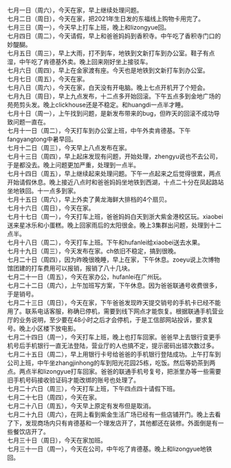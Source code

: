 七月一日（周六），今天在家，早上继续处理问题。</br> 
七月二日（周日），今天在家，把2021年生日发的东福线上购物卡用完了。</br> 
七月三日（周一），今天早上打车上班，晚上和lizongyue回。</br> 
七月四日（周二），今天请假，早上和爸爸妈妈到香积寺。中午吃了香积寺门口的妙醍醐。</br> 
七月五日（周三），早上大雨，打不到车，地铁到文新打车到办公室。鞋子有点湿，中午吃了肯德基外卖。晚上回来刚好坐上接驳车。</br> 
七月六日（周四），早上在金家渡有座。今天也是地铁到文新打车到办公室。</br> 
七月七日（周五），今天在家。</br> 
七月八日（周六），今天在家，白天没有开电脑。晚上七点开机开了个短会。</br> 
七月九日（周日），早上九点发布，十二点多开始回滚。下午五点多到金地广场的苑苑剪头发。晚上clickhouse还是不稳定。和huangdi一点半才睡。</br> 
七月十日（周一），上午找到问题，是新发布带来的bug，但昨天的回滚不成功导致问题一直在。</br> 
七月十一日（周二），今天打车到办公室上班，中午外卖肯德基。下午fangyangtong中暑早回。</br> 
七月十二日（周三），今天早上八点发布在家。</br> 
七月十三日（周四），早上起床发现有问题，开始处理，zhengyu说也不去公司，于是都没去。晚上问题更加严重，处理到一点半。</br> 
七月十四日（周五），早上继续起来处理问题。下午一点起来之后觉得很累，两点开始请假休息。晚上接近八点时和爸爸妈妈坐地铁到西湖，十点二十分在凤起路站坐地铁回。十一点多到家。</br> 
七月十五日（周六），早上外卖了黄龙海鲜大排档的4个扇贝。</br> 
七月十六日（周日），今天在家。</br> 
七月十七日（周一），今天打车上班，爸爸妈妈白天到浙大紫金港校区玩。xiaobei送来星冰乐和小蛋糕。晚上回家雨后的太阳很金。晚上3集群出问题，处理到十二点半。</br> 
七月十八日（周二），今天打车上班。下午和hufanlei给xiaobei送去水果。</br> 
七月十九日（周三），今天发布在家。ch依旧不稳定，搞到很晚。</br> 
七月二十日（周四），因为昨晚很晚睡，早上在家，下午休息。zoeyu说上次博物馆团建的打车费用可以报销，报销了八十几块。</br> 
七月二十一日（周五），今天在家办公，hufanlei在广州玩。</br> 
七月二十二日（周六），上午加班写方案，下午休息。因为爸爸联通号收费很多，于是销号。</br> 
七月二十三日（周日），今天在家，下午爸爸发现昨天提交销号的手机卡已经不能用了。联系电话客服，称确已停机，需要到线下网点才能恢复。根据联通手机营业厅的业务说明，至少要在48小时之后才会停机，于是工信部网站投诉，要求复号。晚上小区楼下放电影。</br> 
七月二十四日（周一），今天打车上班，晚上也打车回家。爸爸早上去银行变更手机号后手机银行一直无法登陆，营业厅的人也搞不定，提示密码出错次数过多。</br> 
七月二十五日（周二），早上用银行卡号给爸爸的手机银行登陆成功。上午打车到公司上班，中午坐zhangjinhong的车到阳光花园25栋，吃饭。然后等奶茶到两点。两点半和lizongyue打车回家。爸爸的联通手机号复号，把浙里办等一些需要旧手机号码接收验证码才能改绑的账号也处理了。</br> 
七月二十六日（周三），今天打车上班，下午四点四十请假下班。</br> 
七月二十七日（周四），今天在家。</br> 
七月二十八日（周五），今天早上原定有发布但是取消。</br> 
七月二十九日（周六），在网上看到紫金生活广场已经有一些店铺开门。晚上去看了下，发现商场内只有肯德基和一个理发店开了，其他都还在装修。外面倒是有一些餐饮店开了。</br> 
七月三十日（周日），今天在家加班。</br> 
七月三十一日（周一），今天在公司，中午吃了肯德基。晚上和lizongyue地铁回。</br> 
